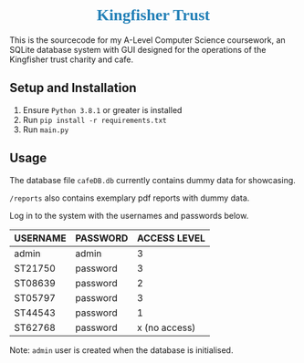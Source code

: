 <h1 align="center" style="font-family:algerian; color:#2380b7"> 
    Kingfisher Trust
</h1>

This is the sourcecode for my A-Level Computer Science coursework, an SQLite database system with GUI designed for the operations of the Kingfisher trust charity and cafe.

## Setup and Installation

1. Ensure `Python 3.8.1` or greater is installed
2. Run `pip install -r requirements.txt`
3. Run `main.py`

## Usage

The database file `cafeDB.db` currently contains dummy data for showcasing.

`/reports` also contains exemplary pdf reports with dummy data.

Log in to the system with the usernames and passwords below.

| USERNAME    | PASSWORD    | ACCESS LEVEL  |
| ----------- | ----------- | ------------- |
| admin       | admin       | 3             |
| ST21750     | password    | 3             |
| ST08639     | password    | 2             |
| ST05797     | password    | 3             |
| ST44543     | password    | 1             |
| ST62768     | password    | x (no access) |

Note: `admin` user is created when the database is initialised.